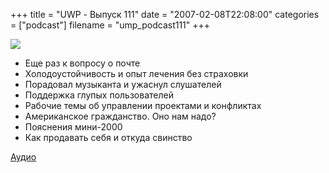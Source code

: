 +++
title = "UWP - Выпуск 111"
date = "2007-02-08T22:08:00"
categories = ["podcast"]
filename = "ump_podcast111"
+++

![](https://podcast.umputun.com/images/uwp/uwp111.jpg)


- Еще раз к вопросу о почте
- Холодоустойчивость и опыт лечения без страховки
- Порадовал музыканта и ужаснул слушателей
- Поддержка глупых пользователей
- Рабочие темы об управлении проектами и конфликтах
- Американское гражданство. Оно нам надо?
- Пояснения мини-2000
- Как продавать себя и откуда свинство

[Аудио](https://podcast.umputun.com/media/ump_podcast111.mp3)
<audio src="https://podcast.umputun.com/media/ump_podcast111.mp3" preload="none">